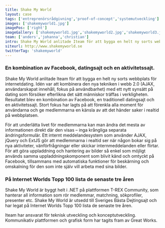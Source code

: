 ```yaml
---
title: Shake My World
layout: case
tags: ['entreprenörsrådgivning','proof-of-concept','systemutveckling']
images: ['shakemyworld1.jpg']
imagePos: ['right']
imageGallery: ['shakemyworld1.jpg','shakemyworld2.jpg','shakemyworld3.jpg']
team: ['anders','johanna','christian']
intro: Shake My World anlitade Iteam för att bygga en helt ny sorts webbplats för internetdating.
siteurl: http://www.shakemyworld.se
twitterTag: 'shakemyworld'
---
```


### En kombination av Facebook, datingsajt och en aktivitetssajt.
Shake My World anlitade Iteam för att bygga en helt ny sorts webbplats för internetdating. Idén var att kombinera den nya tekniken i webb 2.0 (AJAX, användarskapat innehåll, fokus på användbarhet) med ett nytt synsätt på dating som försöker efterlikna det sätt människor träffas i verkligheten. Resultatet blev en kombination av Facebook, en traditionell datingsajt och en aktivitetssajt. Stort fokus har lagts på att förenkla alla moment för användarna och ge medlemmarna en känsla av att det händer saker i realtid på webbplatsen.

För att underlätta livet för medlemmarna kan man ändra det mesta av informationen direkt där den visas – inga krångliga separata ändringsformulär. Ett internt meddelandesystem som använder AJAX, jQuery och ExtJS gör att medlemmarna i realtid ser när någon bokar sig på nya aktiviteter, vänförfrågningar eller skickar internmeddelanden eller flirtar. För att göra uppladdning och hantering av bilder så enkel som möjligt används samma uppladdningskomponent som blivit känd och omtyckt på Facebook, tillsammans med automatiska funktioner för beskärning och omskalning för den som inte själv vill arbeta med sina bilder.

### På Internet Worlds Topp 100 lista de senaste tre åren
Shake My World är byggt helt i .NET på plattformen T-REX Community, som hanterar all information som rör medlemmar, matchning, sökprofiler, presenter etc. Shake My World är utsedd till Sveriges Bästa Dejtingsajt och har legat på Internet Worlds Topp 100 lista de senaste tre åren.

Iteam har ansvarat för teknisk utveckling och konceptutveckling. Kommunikativ plattformen och grafisk form har tagits fram av Great Works.

